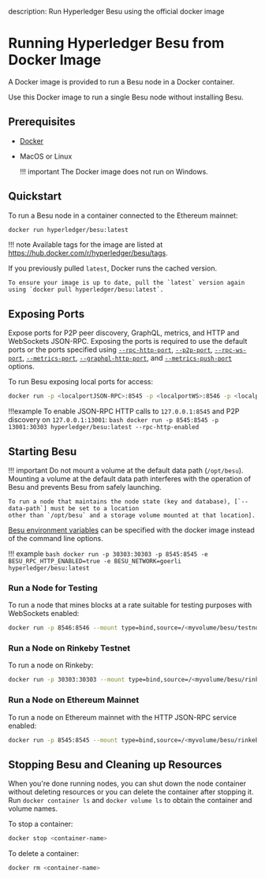 description: Run Hyperledger Besu using the official docker image
<!--- END of page meta data -->

# Running Hyperledger Besu from Docker Image

A Docker image is provided to run a Besu node in a Docker container. 

Use this Docker image to run a single Besu node without installing Besu. 

## Prerequisites

* [Docker](https://docs.docker.com/install/)   

* MacOS or Linux 
    
    !!! important 
        The Docker image does not run on Windows. 

## Quickstart

To run a Besu node in a container connected to the Ethereum mainnet: 

```bash tab="latest"
docker run hyperledger/besu:latest
```

!!! note
    Available tags for the image are listed at https://hub.docker.com/r/hyperledger/besu/tags. 

   If you previously pulled `latest`, Docker runs the cached version.

    To ensure your image is up to date, pull the `latest` version again using `docker pull hyperledger/besu:latest`. 
 
## Exposing Ports

Expose ports for P2P peer discovery, GraphQL, metrics, and HTTP and WebSockets JSON-RPC. Exposing the ports is required to use the 
default ports or the ports specified using [`--rpc-http-port`](../../Reference/CLI/CLI-Syntax.md#rpc-http-port), 
[`--p2p-port`](../../Reference/CLI/CLI-Syntax.md#p2p-port), [`--rpc-ws-port`](../../Reference/CLI/CLI-Syntax.md#rpc-ws-port), 
[`--metrics-port`](../../Reference/CLI/CLI-Syntax.md#metrics-port), [`--graphql-http-port`](../../Reference/CLI/CLI-Syntax.md#graphql-http-port), 
and [`--metrics-push-port`](../../Reference/CLI/CLI-Syntax.md#metrics-push-port) options.

To run Besu exposing local ports for access: 
```bash
docker run -p <localportJSON-RPC>:8545 -p <localportWS>:8546 -p <localportP2P>:30303 hyperledger/besu:latest --rpc-http-enabled --rpc-ws-enabled
```

!!!example
    To enable JSON-RPC HTTP calls to `127.0.0.1:8545` and P2P discovery on `127.0.0.1:13001`:
    ```bash
    docker run -p 8545:8545 -p 13001:30303 hyperledger/besu:latest --rpc-http-enabled
    ```
     
## Starting Besu 

!!! important 
    Do not mount a volume at the default data path (`/opt/besu`). Mounting a volume at the default 
    data path interferes with the operation of Besu and prevents Besu from safely launching. 
    
    To run a node that maintains the node state (key and database), [`--data-path`] must be set to a location
    other than `/opt/besu` and a storage volume mounted at that location]. 

[Besu environment variables](../../Reference/CLI/CLI-Syntax.md#besu-environment-variables) can be specified with the docker image instead of the command line options.

!!! example
    ```bash
    docker run -p 30303:30303 -p 8545:8545 -e BESU_RPC_HTTP_ENABLED=true -e BESU_NETWORK=goerli hyperledger/besu:latest
    ```

### Run a Node for Testing 

To run a node that mines blocks at a rate suitable for testing purposes with WebSockets enabled: 
```bash
docker run -p 8546:8546 --mount type=bind,source=/<myvolume/besu/testnode>,target=/var/lib/besu hyperledger/besu:latest --miner-enabled --miner-coinbase fe3b557e8fb62b89f4916b721be55ceb828dbd73 --rpc-ws-enabled --network=dev --data-path=/var/lib/besu
```

### Run a Node on Rinkeby Testnet 

To run a node on Rinkeby: 
```bash
docker run -p 30303:30303 --mount type=bind,source=/<myvolume/besu/rinkeby>,target=/var/lib/besu hyperledger/besu:latest --network=rinkeby --data-path=/var/lib/besu
```

### Run a Node on Ethereum Mainnet 

To run a node on Ethereum mainnet with the HTTP JSON-RPC service enabled: 
```bash
docker run -p 8545:8545 --mount type=bind,source=/<myvolume/besu/rinkeby>,target=/var/lib/besu  -p 30303:30303 hyperledger/besu:latest --rpc-http-enabled --data-path=/var/lib/besu
```

## Stopping Besu and Cleaning up Resources

When you're done running nodes, you can shut down the node container without deleting resources or 
you can delete the container after stopping it. Run `docker container ls` and `docker volume ls` to 
obtain the container and volume names. 

To stop a container:
```bash
docker stop <container-name>
```

To delete a container:
```bash
docker rm <container-name>
```
